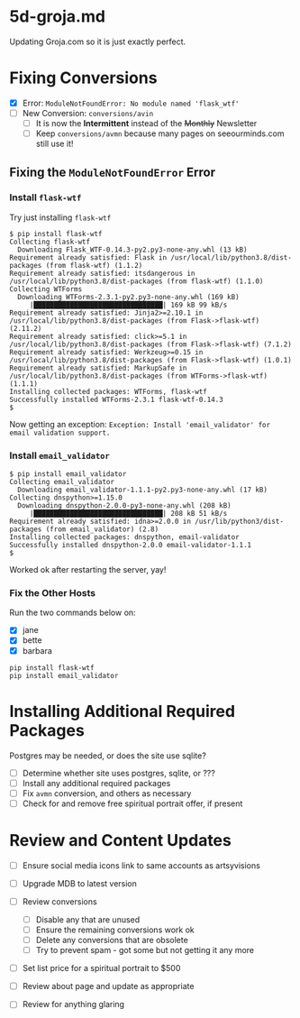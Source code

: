 
# 5d-groja.md

Updating Groja.com so it is just exactly perfect.

# Fixing Conversions

- [x] Error: `ModuleNotFoundError: No module named 'flask_wtf'`
- [ ] New Conversion: `conversions/avin`
    - [ ] It is now the **Intermittent** instead of the ~~Monthly~~ Newsletter
    - [ ] Keep `conversions/avmn` because many pages on seeourminds.com still use it!

## Fixing the `ModuleNotFoundError` Error

### Install `flask-wtf`

Try just installing `flask-wtf`

```
$ pip install flask-wtf
Collecting flask-wtf
  Downloading Flask_WTF-0.14.3-py2.py3-none-any.whl (13 kB)
Requirement already satisfied: Flask in /usr/local/lib/python3.8/dist-packages (from flask-wtf) (1.1.2)
Requirement already satisfied: itsdangerous in /usr/local/lib/python3.8/dist-packages (from flask-wtf) (1.1.0)
Collecting WTForms
  Downloading WTForms-2.3.1-py2.py3-none-any.whl (169 kB)
     |████████████████████████████████| 169 kB 99 kB/s
Requirement already satisfied: Jinja2>=2.10.1 in /usr/local/lib/python3.8/dist-packages (from Flask->flask-wtf) (2.11.2)
Requirement already satisfied: click>=5.1 in /usr/local/lib/python3.8/dist-packages (from Flask->flask-wtf) (7.1.2)
Requirement already satisfied: Werkzeug>=0.15 in /usr/local/lib/python3.8/dist-packages (from Flask->flask-wtf) (1.0.1)
Requirement already satisfied: MarkupSafe in /usr/local/lib/python3.8/dist-packages (from WTForms->flask-wtf) (1.1.1)
Installing collected packages: WTForms, flask-wtf
Successfully installed WTForms-2.3.1 flask-wtf-0.14.3
$
```

Now getting an exception: `Exception: Install 'email_validator' for email validation support.`

### Install `email_validator`

```
$ pip install email_validator
Collecting email_validator
  Downloading email_validator-1.1.1-py2.py3-none-any.whl (17 kB)
Collecting dnspython>=1.15.0
  Downloading dnspython-2.0.0-py3-none-any.whl (208 kB)
     |████████████████████████████████| 208 kB 51 kB/s
Requirement already satisfied: idna>=2.0.0 in /usr/lib/python3/dist-packages (from email_validator) (2.8)
Installing collected packages: dnspython, email-validator
Successfully installed dnspython-2.0.0 email-validator-1.1.1
$
```

Worked ok after restarting the server, yay!

### Fix the Other Hosts

Run the two commands below on:

- [x] jane
- [x] bette
- [x] barbara

```
pip install flask-wtf
pip install email_validator
```


# Installing Additional Required Packages

Postgres may be needed, or does the site use sqlite?

- [ ] Determine whether site uses postgres, sqlite, or ???
- [ ] Install any additional required packages
- [ ] Fix `avmn` conversion, and others as necessary
- [ ] Check for and remove free spiritual portrait offer, if present

# Review and Content Updates

- [ ] Ensure social media icons link to same accounts as artsyvisions
- [ ] Upgrade MDB to latest version
- [ ] Review conversions
    - [ ] Disable any that are unused
    - [ ] Ensure the remaining conversions work ok
    - [ ] Delete any conversions that are obsolete
    - [ ] Try to prevent spam - got some but not getting it any more
- [ ] Set list price for a spiritual portrait to $500
- [ ] Review about page and update as appropriate
- [ ] Review for anything glaring

